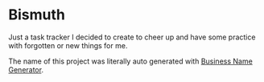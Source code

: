 # Bismuth

Just a task tracker I decided to create to cheer up and have some practice with forgotten or new things for me.

The name of this project was literally auto generated with [Business Name Generator](https://businessnamegenerator.com).